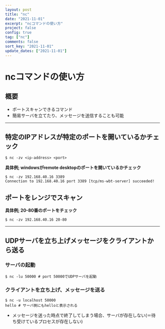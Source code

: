 ```yaml
---
layout: post
title: "nc"
date: "2021-11-01"
excerpt: "ncコマンドの使い方"
project: false
config: true
tag: ["nc"]
comments: false
sort_key: "2021-11-01"
update_dates: ["2021-11-01"]
---
```


# ncコマンドの使い方

## 概要
 - ポートスキャンできるコマンド
 - 簡易サーバを立てたり、メッセージを送信することも可能

---

## 特定のIPアドレスが特定のポートを開いているかチェック

```console
$ nc -zv <ip-address> <port>
```

**具体例; windowsがremote desktopのポートを開いているかチェック**  

```console
$ nc -zv 192.168.40.16 3389
Connection to 192.168.40.16 port 3389 [tcp/ms-wbt-server] succeeded!
```

## ポートをレンジでスキャン

**具体例; 20-80番のポートをチェック**  

```console
$ nc -zv 192.168.40.16 20-80
```

---

## UDPサーバを立ち上げメッセージをクライアントから送る

### サーバの起動
```console
$ nc -lu 50000 # port 50000でUDPサーバを起動
```

### クライアントを立ち上げ、メッセージを送る
```console
$ nc -u localhost 50000
hello # サーバ側にもhelloと表示される
```
 - メッセージを送った時点で終了してしまう場合、サーバが存在しない(＝待ち受けているプロセスが存在しない)
